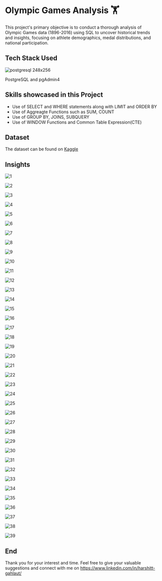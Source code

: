# **Olympic Games Analysis** 🏋️
This project's primary objective is to conduct a thorough analysis of Olympic Games data (1896-2016) using SQL to uncover historical trends and insights, focusing on athlete demographics, medal distributions, and national participation.

## **Tech Stack Used**

![postgresql 248x256](https://github.com/harshitgahlaut/Music_Store_Analysis_Project_SQL/assets/142779836/3b27c931-ccb5-461a-b416-bb8608658595)

PostgreSQL and pgAdmin4

## **Skills showcased in this Project**

- Use of SELECT and WHERE statements along with LIMIT and ORDER BY 
- Use of Aggreagte Functions such as SUM, COUNT
- Use of GROUP BY,  JOINS, SUBQUERY
- Use of WINDOW Functions and Common Table Expression(CTE)

## **Dataset**
The dataset can be found on [Kaggle](https://www.kaggle.com/)

## **Insights**
![1](https://github.com/harshitgahlaut/Olympic_Games_Analysis_SQL/assets/142779836/f611046f-36f3-439b-a247-e5f6cc3e77a2)

![2](https://github.com/harshitgahlaut/Olympic_Games_Analysis_SQL/assets/142779836/2c1a8b0a-7446-477f-bb28-cb8730aacbda)

![3](https://github.com/harshitgahlaut/Olympic_Games_Analysis_SQL/assets/142779836/bae4af8f-4e9e-4ecd-b764-9ede14b9aaaa)

![4](https://github.com/harshitgahlaut/Olympic_Games_Analysis_SQL/assets/142779836/c1b64c42-09a4-44d7-b8ba-c0c9f56c2a4a)

![5](https://github.com/harshitgahlaut/Olympic_Games_Analysis_SQL/assets/142779836/f82b93af-73c3-4f03-90cf-aa1f9ca4f300)

![6](https://github.com/harshitgahlaut/Olympic_Games_Analysis_SQL/assets/142779836/e5d4eb9b-0d0c-4bbc-a634-9906cfc0683d)

![7](https://github.com/harshitgahlaut/Olympic_Games_Analysis_SQL/assets/142779836/f0c9851c-f774-435d-b164-2b66a84621f6)

![8](https://github.com/harshitgahlaut/Olympic_Games_Analysis_SQL/assets/142779836/c99c251c-0429-4561-b4c8-325d4b6a2d79)

![9](https://github.com/harshitgahlaut/Olympic_Games_Analysis_SQL/assets/142779836/7c8dc157-d2b7-4e39-bd13-08f8efa02dbe)

![10](https://github.com/harshitgahlaut/Olympic_Games_Analysis_SQL/assets/142779836/1be2ba2f-3641-4f10-98dc-a9b842d46c79)

![11](https://github.com/harshitgahlaut/Olympic_Games_Analysis_SQL/assets/142779836/07a24b3f-f8ae-435a-a8ae-a24ca0ecf4f3)

![12](https://github.com/harshitgahlaut/Olympic_Games_Analysis_SQL/assets/142779836/42709307-6c11-433d-a3ba-6ca837e061a4)

![13](https://github.com/harshitgahlaut/Olympic_Games_Analysis_SQL/assets/142779836/7224b430-2de4-4acf-8d9f-52b79d9f50d0)

![14](https://github.com/harshitgahlaut/Olympic_Games_Analysis_SQL/assets/142779836/3f9732ef-c4a3-4548-a4c2-75d9c83e04a7)

![15](https://github.com/harshitgahlaut/Olympic_Games_Analysis_SQL/assets/142779836/e9c5f6d6-2f15-4de6-98ce-b825e97e2b2f)

![16](https://github.com/harshitgahlaut/Olympic_Games_Analysis_SQL/assets/142779836/eea991e5-6eff-4fd0-8a6a-cadbfb649e89)

![17](https://github.com/harshitgahlaut/Olympic_Games_Analysis_SQL/assets/142779836/45904532-60e3-4e4f-8537-9ab3cf9c5278)

![18](https://github.com/harshitgahlaut/Olympic_Games_Analysis_SQL/assets/142779836/b6e33ee2-96c3-4e8c-9b33-6dff68f45c32)

![19](https://github.com/harshitgahlaut/Olympic_Games_Analysis_SQL/assets/142779836/e35bfe15-3ec3-4932-8425-bd9396683f38)

![20](https://github.com/harshitgahlaut/Olympic_Games_Analysis_SQL/assets/142779836/09d895a5-1859-4290-affd-2a16bcbd9862)

![21](https://github.com/harshitgahlaut/Olympic_Games_Analysis_SQL/assets/142779836/74e8bfa2-81c5-4050-a031-79944b48c838)

![22](https://github.com/harshitgahlaut/Olympic_Games_Analysis_SQL/assets/142779836/7cc96faa-5887-43c1-89d1-d0cddb606c03)

![23](https://github.com/harshitgahlaut/Olympic_Games_Analysis_SQL/assets/142779836/79fcd979-51f3-4cf4-b90b-c52fd6759338)

![24](https://github.com/harshitgahlaut/Olympic_Games_Analysis_SQL/assets/142779836/f9f55a30-fb94-4666-957c-d2cabdef0227)

![25](https://github.com/harshitgahlaut/Olympic_Games_Analysis_SQL/assets/142779836/089a1508-49dd-412e-8a6c-bf1f631cc659)

![26](https://github.com/harshitgahlaut/Olympic_Games_Analysis_SQL/assets/142779836/49af5c49-07fa-4f60-a3ec-c2363f9d6b0f)

![27](https://github.com/harshitgahlaut/Olympic_Games_Analysis_SQL/assets/142779836/9a990c41-4a39-4b7f-b1e8-f2aa5dd8fb4c)

![28](https://github.com/harshitgahlaut/Olympic_Games_Analysis_SQL/assets/142779836/d0c0d411-3471-4288-9cb5-9c75e7fa1b39)

![29](https://github.com/harshitgahlaut/Olympic_Games_Analysis_SQL/assets/142779836/52761ca4-a8a8-455b-8a5e-e90a32ed4b0e)

![30](https://github.com/harshitgahlaut/Olympic_Games_Analysis_SQL/assets/142779836/89d20797-ff25-47a7-b229-3703519783a4)

![31](https://github.com/harshitgahlaut/Olympic_Games_Analysis_SQL/assets/142779836/a33c40c3-7fc8-4d69-835f-388efc759a53)

![32](https://github.com/harshitgahlaut/Olympic_Games_Analysis_SQL/assets/142779836/97cbbb82-fe60-417b-b6be-68e55335858b)

![33](https://github.com/harshitgahlaut/Olympic_Games_Analysis_SQL/assets/142779836/207b31d7-c8e9-461d-82ac-ba4b912a5baf)

![34](https://github.com/harshitgahlaut/Olympic_Games_Analysis_SQL/assets/142779836/20829e75-5b82-4d39-bbda-ac84aeb0c23f)

![35](https://github.com/harshitgahlaut/Olympic_Games_Analysis_SQL/assets/142779836/41710ef5-7ee2-4e4d-bace-79bdad6c1504)

![36](https://github.com/harshitgahlaut/Olympic_Games_Analysis_SQL/assets/142779836/8d57db3e-141f-46e2-85b9-e804df38df1c)

![37](https://github.com/harshitgahlaut/Olympic_Games_Analysis_SQL/assets/142779836/8d995505-3b74-44cc-a38a-c36d55437d0d)

![38](https://github.com/harshitgahlaut/Olympic_Games_Analysis_SQL/assets/142779836/d1c6df7d-04bd-4a38-a6b6-708cc4f21d54)

![39](https://github.com/harshitgahlaut/Olympic_Games_Analysis_SQL/assets/142779836/f88f4ebe-e139-4026-a5d9-8e7e81bc2b30)

## **End**

Thank you for your interest and time. Feel free to give your valuable suggestions and connect with me on https://www.linkedin.com/in/harshitt-gahlaut/




























